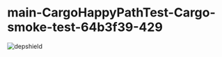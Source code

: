 # main-CargoHappyPathTest-Cargo-smoke-test-64b3f39-429

![depshield](https://depshield.sonatype.org/badges/depshield-prod/main-CargoHappyPathTest-Cargo-smoke-test-64b3f39-429/depshield.svg)